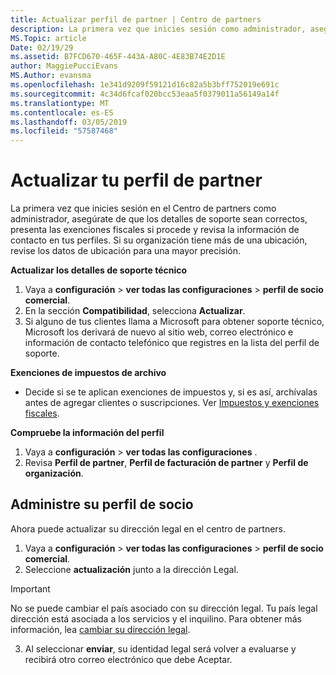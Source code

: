 ```yaml
---
title: Actualizar perfil de partner | Centro de partners
description: La primera vez que inicies sesión como administrador, asegúrate de que los detalles de soporte técnico sean correctos, presenta las exenciones fiscales si procede y revisa la información de contacto en tus perfiles.
MS.Topic: article
Date: 02/19/29
ms.assetid: B7FCD670-465F-443A-A80C-4E83B74E2D1E
author: MaggiePucciEvans
MS.Author: evansma
ms.openlocfilehash: 1e341d9209f59121d16c82a5b3bff752019e691c
ms.sourcegitcommit: 4c34d6fcaf020bcc53eaa5f0379011a56149a14f
ms.translationtype: MT
ms.contentlocale: es-ES
ms.lasthandoff: 03/05/2019
ms.locfileid: "57587468"
---
```

# <a name="update-your-partner-profile"></a>Actualizar tu perfil de partner


La primera vez que inicies sesión en el Centro de partners como administrador, asegúrate de que los detalles de soporte sean correctos, presenta las exenciones fiscales si procede y revisa la información de contacto en tus perfiles. Si su organización tiene más de una ubicación, revise los datos de ubicación para una mayor precisión.

**Actualizar los detalles de soporte técnico**

1.  Vaya a **configuración** &gt; **ver todas las configuraciones** &gt; **perfil de socio comercial**.
2.  En la sección **Compatibilidad**, selecciona **Actualizar**.
3.  Si alguno de tus clientes llama a Microsoft para obtener soporte técnico, Microsoft los derivará de nuevo al sitio web, correo electrónico e información de contacto telefónico que registres en la lista del perfil de soporte.

**Exenciones de impuestos de archivo**

-   Decide si se te aplican exenciones de impuestos y, si es así, archívalas antes de agregar clientes o suscripciones. Ver [Impuestos y exenciones fiscales](tax-and-tax-exemptions.md).

**Compruebe la información del perfil**

1.  Vaya a **configuración** &gt; **ver todas las configuraciones** . 
2.  Revisa **Perfil de partner**, **Perfil de facturación de partner** y **Perfil de organización**.

## <a name="manage-your-partner-profile"></a>Administre su perfil de socio 

Ahora puede actualizar su dirección legal en el centro de partners.

1. Vaya a **configuración** &gt; **ver todas las configuraciones** &gt; **perfil de socio comercial**.
2. Seleccione **actualización** junto a la dirección Legal. 

>[!Important]
>No se puede cambiar el país asociado con su dirección legal. Tu país legal dirección está asociada a los servicios y el inquilino. Para obtener más información, lea [cambiar su dirección legal](https://docs.microsoft.com/office365/admin/manage/change-address-contact-and-more?view=o365-worldwide).

3. Al seleccionar **enviar**, su identidad legal será volver a evaluarse y recibirá otro correo electrónico que debe Aceptar.



 



